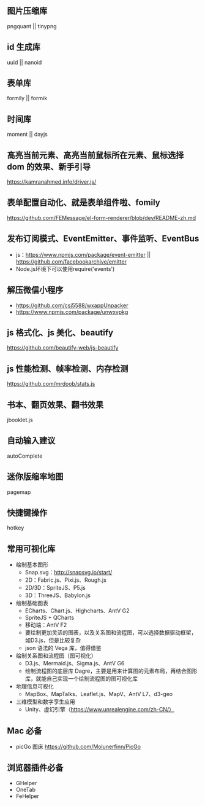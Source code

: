 ## 图片压缩库
pngquant || tinypng

## id 生成库
uuid || nanoid

## 表单库
formily || formik

## 时间库
moment || dayjs

## 高亮当前元素、高亮当前鼠标所在元素、鼠标选择 dom 的效果、新手引导
https://kamranahmed.info/driver.js/

## 表单配置自动化、就是表单组件啦、fomily
https://github.com/FEMessage/el-form-renderer/blob/dev/README-zh.md

## 发布订阅模式、EventEmitter、事件监听、EventBus
- js：https://www.npmjs.com/package/event-emitter || https://github.com/facebookarchive/emitter
- Node.js环境下可以使用require('events')

## 解压微信小程序
- https://github.com/csj5588/wxappUnpacker
- https://www.npmjs.com/package/unwxvpkg

## js 格式化、js 美化、beautify
https://github.com/beautify-web/js-beautify

## js 性能检测、帧率检测、内存检测
https://github.com/mrdoob/stats.js

## 书本、翻页效果、翻书效果
jbooklet.js

## 自动输入建议
autoComplete

## 迷你版缩率地图 
pagemap

## 快捷键操作
hotkey

## 常用可视化库
- 绘制基本图形
  - Snap.svg：http://snapsvg.io/start/
  - 2D：Fabric.js、Pixi.js、Rough.js
  - 2D/3D：SpriteJS、P5.js
  - 3D：ThreeJS、Babylon.js
- 绘制基础图表
  - ECharts、Chart.js、Highcharts、AntV G2
  - SpriteJS + QCharts
  - 移动端：AntV F2
  - 要绘制更加灵活的图表，以及关系图和流程图，可以选择数据驱动框架，如D3.js，但是比较复杂
  - json 语法的 Vega 库，值得借鉴
- 绘制关系图和流程图（图可视化）
  - D3.js、Mermaid.js、Sigma.js、AntV G6
  - 绘制流程图的底层库 Dagre，主要是用来计算图的元素布局，再结合图形库，就能自己实现一个绘制流程图的图可视化库
- 地理信息可视化
  - MapBox、MapTalks、Leaflet.js、MapV、AntV L7、d3-geo
- 三维模型和数字孪生应用
  - Unity、虚幻引擎（https://www.unrealengine.com/zh-CN/）



## Mac 必备
- picGo 图床 https://github.com/Molunerfinn/PicGo

## 浏览器插件必备
- GHelper
- OneTab
- FeHelper